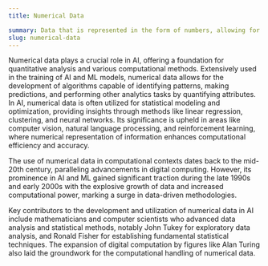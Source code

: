 ```yaml
---
title: Numerical Data

summary: Data that is represented in the form of numbers, allowing for quantitative analysis and computational applications in AI and ML.
slug: numerical-data
---
```


Numerical data plays a crucial role in AI, offering a foundation for quantitative analysis and various computational methods. Extensively used in the training of AI and ML models, numerical data allows for the development of algorithms capable of identifying patterns, making predictions, and performing other analytics tasks by quantifying attributes. In AI, numerical data is often utilized for statistical modeling and optimization, providing insights through methods like linear regression, clustering, and neural networks. Its significance is upheld in areas like computer vision, natural language processing, and reinforcement learning, where numerical representation of information enhances computational efficiency and accuracy.

The use of numerical data in computational contexts dates back to the mid-20th century, paralleling advancements in digital computing. However, its prominence in AI and ML gained significant traction during the late 1990s and early 2000s with the explosive growth of data and increased computational power, marking a surge in data-driven methodologies.

Key contributors to the development and utilization of numerical data in AI include mathematicians and computer scientists who advanced data analysis and statistical methods, notably John Tukey for exploratory data analysis, and Ronald Fisher for establishing fundamental statistical techniques. The expansion of digital computation by figures like Alan Turing also laid the groundwork for the computational handling of numerical data.